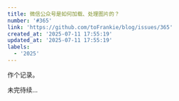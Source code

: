 ```yaml
---
title: 微信公众号是如何加载、处理图片的？
number: '#365'
link: 'https://github.com/toFrankie/blog/issues/365'
created_at: '2025-07-11 17:55:19'
updated_at: '2025-07-11 17:55:19'
labels:
  - '2025'
---
```

作个记录。

未完待续...
